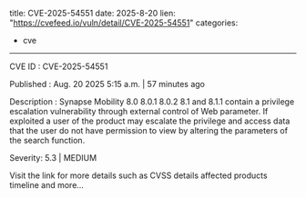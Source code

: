  
title: CVE-2025-54551
date: 2025-8-20
lien: "https://cvefeed.io/vuln/detail/CVE-2025-54551"
categories:
  - cve
---

CVE ID : CVE-2025-54551

Published :  Aug. 20
2025
5:15 a.m. | 57 minutes ago

Description : Synapse Mobility 8.0
8.0.1
8.0.2
8.1
and 8.1.1 contain a privilege escalation vulnerability through external control of Web parameter. If exploited
a user of the product may escalate the privilege and access data that the user do not have permission to view by altering the parameters of the search function.

Severity: 5.3 | MEDIUM

Visit the link for more details
such as CVSS details
affected products
timeline
and more...
